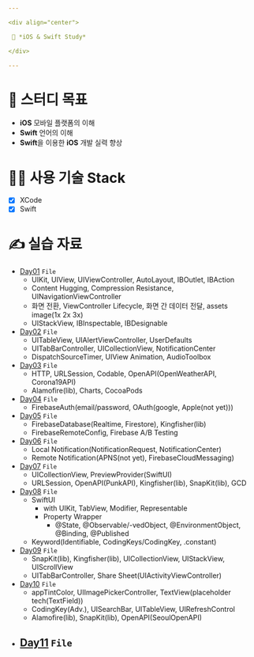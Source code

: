 ```yaml
---

<div align="center">

 💜 *iOS & Swift Study*

</div>

---
```


# 🧐 스터디 목표
- **iOS** 모바일 플랫폼의 이해  
- **Swift** 언어의 이해  
- **Swift**을 이용한 **iOS** 개발 실력 향상  

# 👨‍💻 사용 기술 Stack
- [x] XCode  
- [x] Swift  

# ✍️ 실습 자료
- [Day01](https://github.com/DCherish/iOS_N_Swift/tree/main/Day01) `File`  
  - UIKit, UIView, UIViewController, AutoLayout, IBOutlet, IBAction  
  - Content Hugging, Compression Resistance, UINavigationViewController  
  - 화면 전환, ViewController Lifecycle, 화면 간 데이터 전달, assets image(1x 2x 3x)  
  - UIStackView, IBInspectable, IBDesignable  
- [Day02](https://github.com/DCherish/iOS_N_Swift/tree/main/Day02) `File`  
  - UITableView, UIAlertViewController, UserDefaults  
  - UITabBarController, UICollectionView, NotificationCenter  
  - DispatchSourceTimer, UIView Animation, AudioToolbox  
- [Day03](https://github.com/DCherish/iOS_N_Swift/tree/main/Day03) `File`  
  - HTTP, URLSession, Codable, OpenAPI(OpenWeatherAPI, Corona19API)  
  - Alamofire(lib), Charts, CocoaPods  
- [Day04](https://github.com/DCherish/iOS_N_Swift/tree/main/Day04) `File`  
  - FirebaseAuth(email/password, OAuth(google, Apple(not yet)))  
- [Day05](https://github.com/DCherish/iOS_N_Swift/tree/main/Day05) `File`  
  - FirebaseDatabase(Realtime, Firestore), Kingfisher(lib)  
  - FirebaseRemoteConfig, Firebase A/B Testing  
- [Day06](https://github.com/DCherish/iOS_N_Swift/tree/main/Day06) `File`  
  - Local Notification(NotificationRequest, NotificationCenter)  
  - Remote Notification(APNS(not yet), FirebaseCloudMessaging)  
- [Day07](https://github.com/DCherish/iOS_N_Swift/tree/main/Day07) `File`  
  - UICollectionView, PreviewProvider(SwiftUI)  
  - URLSession, OpenAPI(PunkAPI), Kingfisher(lib), SnapKit(lib), GCD  
- [Day08](https://github.com/DCherish/iOS_N_Swift/tree/main/Day08) `File`  
  - SwiftUI  
    - with UIKit, TabView, Modifier, Representable  
    - Property Wrapper  
      - @State, @Observable/-vedObject, @EnvironmentObject, @Binding, @Published  
  - Keyword(Identifiable, CodingKeys/CodingKey, .constant)  
- [Day09](https://github.com/DCherish/iOS_N_Swift/tree/main/Day09) `File`  
  - SnapKit(lib), Kingfisher(lib), UICollectionView, UIStackView, UIScrollView  
  - UITabBarController, Share Sheet(UIActivityViewController)  
- [Day10](https://github.com/DCherish/iOS_N_Swift/tree/main/Day10) `File`  
  - appTintColor, UIImagePickerController, TextView(placeholder tech(TextField))   
  - CodingKey(Adv.), UISearchBar, UITableView, UIRefreshControl  
  - Alamofire(lib), SnapKit(lib), OpenAPI(SeoulOpenAPI)  
- [Day11](https://github.com/DCherish/iOS_N_Swift/tree/main/Day11) `File`  
  -    